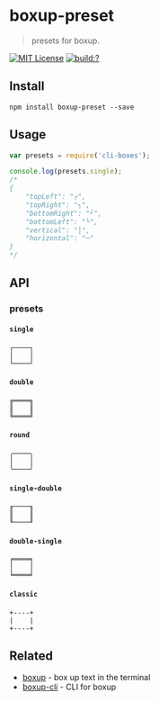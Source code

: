 # boxup-preset 

> presets for boxup.

[![MIT License](https://img.shields.io/badge/license-MIT_License-green.svg?style=flat-square)](https://github.com/bubkoo/boxup-preset/blob/master/LICENSE)
[![build:?](https://img.shields.io/travis/bubkoo/boxup-preset/master.svg?style=flat-square)](https://travis-ci.org/bubkoo/boxup-preset)

## Install

```
npm install boxup-preset --save
```

## Usage

```js
var presets = require('cli-boxes');

console.log(presets.single);
/*
{
    "topLeft": "┌",
    "topRight": "┐",
    "bottomRight": "┘",
    "bottomLeft": "└",
    "vertical": "│",
    "horizontal": "─"
}
*/
```

## API

### presets

#### `single`

```
┌────┐
│    │
└────┘
```

#### `double`

```
╔════╗
║    ║
╚════╝
```

#### `round`

```
╭────╮
│    │
╰────╯
```

#### `single-double`

```
╓────╖
║    ║
╙────╜
```

#### `double-single`

```
╒════╕
│    │
╘════╛
```

#### `classic`

```
+----+
|    |
+----+
```

## Related

- [boxup](https://github.com/bubkoo/boxup) - box up text in the terminal
- [boxup-cli](https://github.com/bubkoo/boxup-cli) - CLI for boxup

